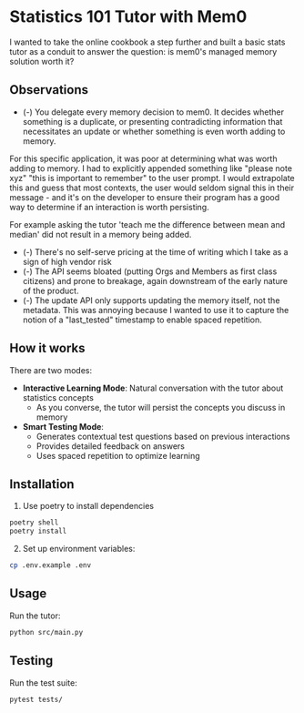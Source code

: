 # Statistics 101 Tutor with Mem0

I wanted to take the online cookbook a step further and built a basic stats tutor as a conduit to answer the question: is mem0's managed memory solution worth it?

## Observations
- (-) You delegate every memory decision to mem0. It decides whether something is a duplicate, or presenting contradicting information that necessitates an update or whether something is even worth adding to memory. 

For this specific application, it was poor at determining what was worth adding to memory. I had to explicitly appended something like "please note xyz" "this is important to remember" to the user prompt. I would extrapolate this and guess that most contexts, the user would seldom signal this in their message - and it's on the developer to ensure their program has a good way to determine if an interaction is worth persisting.

For example asking the tutor 'teach me the difference between mean and median' did not result in a memory being added.

- (-) There's no self-serve pricing at the time of writing which I take as a sign of high vendor risk
- (-) The API seems bloated (putting Orgs and Members as first class citizens) and prone to breakage, again downstream of the early nature of the product.
- (-) The update API only supports updating the memory itself, not the metadata. This was annoying because I wanted to use it to capture the notion of a "last_tested" timestamp to enable spaced repetition.


## How it works
There are two modes:
  - **Interactive Learning Mode**: Natural conversation with the tutor about statistics concepts
    - As you converse, the tutor will persist the concepts you discuss in memory
  - **Smart Testing Mode**: 
    - Generates contextual test questions based on previous interactions
    - Provides detailed feedback on answers
    - Uses spaced repetition to optimize learning


## Installation

1. Use poetry to install dependencies
```bash
poetry shell
poetry install
``` 

2. Set up environment variables:
```bash
cp .env.example .env
```


## Usage

Run the tutor:
```bash
python src/main.py
```


## Testing

Run the test suite:
```bash
pytest tests/
```

